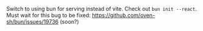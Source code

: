 Switch to using bun for serving instead of vite. Check out `bun init --react`. Must wait for this bug to be fixed: https://github.com/oven-sh/bun/issues/19736 (soon?)
